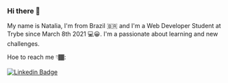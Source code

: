 ### Hi there 👋


My name is Natalia, I'm from Brazil 🇧🇷 and I'm a Web Developer Student at Trybe since March 8th 2021 💻😀.
I'm a passionate about learning and new challenges.

Hoe to reach me 👇🏾:
<br><br>
 [![Linkedin Badge](https://img.shields.io/badge/-LinkedIn-blue?style=flat-square&logo=Linkedin&logoColor=white&link=https://https://www.linkedin.com/in/natalia-souza-559761206/)](https://www.linkedin.com/in/natalia-souza-559761206/) 

<!--
**NataliaSRiber/NataliaSRiber** is a ✨ _special_ ✨ repository because its `README.md` (this file) appears on your GitHub profile.

Here are some ideas to get you started:

- 🔭 I’m currently working on ...
- 🌱 I’m currently learning ...
- 👯 I’m looking to collaborate on ...
- 🤔 I’m looking for help with ...
- 💬 Ask me about ...
- 📫 How to reach me: ...
- 😄 Pronouns: ...
- ⚡ Fun fact: ...
-->

